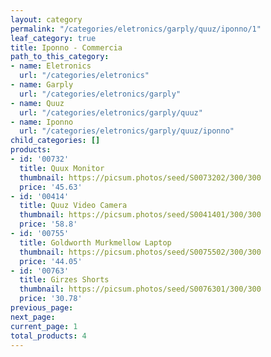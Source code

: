 ```yaml
---
layout: category
permalink: "/categories/eletronics/garply/quuz/iponno/1"
leaf_category: true
title: Iponno - Commercia
path_to_this_category:
- name: Eletronics
  url: "/categories/eletronics"
- name: Garply
  url: "/categories/eletronics/garply"
- name: Quuz
  url: "/categories/eletronics/garply/quuz"
- name: Iponno
  url: "/categories/eletronics/garply/quuz/iponno"
child_categories: []
products:
- id: '00732'
  title: Quux Monitor
  thumbnail: https://picsum.photos/seed/S0073202/300/300
  price: '45.63'
- id: '00414'
  title: Quuz Video Camera
  thumbnail: https://picsum.photos/seed/S0041401/300/300
  price: '58.8'
- id: '00755'
  title: Goldworth Murkmellow Laptop
  thumbnail: https://picsum.photos/seed/S0075502/300/300
  price: '44.05'
- id: '00763'
  title: Girzes Shorts
  thumbnail: https://picsum.photos/seed/S0076301/300/300
  price: '30.78'
previous_page: 
next_page: 
current_page: 1
total_products: 4
---
```

